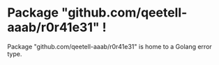 Package "github.com/qeetell-aaab/r0r41e31" !
========

Package "github.com/qeetell-aaab/r0r41e31" is home to a Golang error type.
